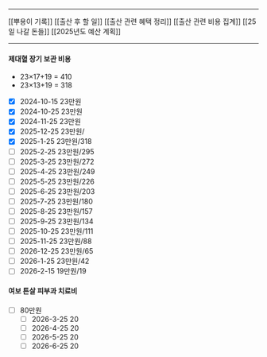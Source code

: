 ***
[[뿌용이 기록]]
[[출산 후 할 일]]
[[출산 관련 혜택 정리]]
[[출산 관련 비용 집계]]
[[25일 나갈 돈들]]
[[2025년도 예산 계획]]
***
####  제대혈 장기 보관 비용
- 23×17+19 = 410
- 23×13+19 = 318
- [x] 2024-10-15 23만원
- [x] 2024-10-25 23만원
- [x] 2024-11-25 23만원
- [x] 2025-12-25 23만원/
- [x] 2025-1-25 23만원/318
- [ ] 2025-2-25 23만원/295
- [ ] 2025-3-25 23만원/272
- [ ] 2025-4-25 23만원/249
- [ ] 2025-5-25 23만원/226
- [ ] 2025-6-25 23만원/203
- [ ] 2025-7-25 23만원/180
- [ ] 2025-8-25 23만원/157
- [ ] 2025-9-25 23만원/134
- [ ] 2025-10-25 23만원/111
- [ ] 2025-11-25 23만원/88
- [ ] 2026-12-25 23만원/65
- [ ] 2026-1-25 23만원/42
- [ ] 2026-2-15 19만원/19

#### 여보 튼살 피부과 치료비

- [ ] 80만원
	- [ ] 2026-3-25 20
	- [ ] 2026-4-25 20
	- [ ] 2026-5-25 20
	- [ ] 2026-6-25 20
